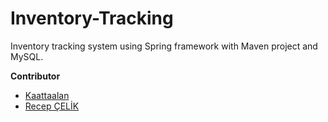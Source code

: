 # Inventory-Tracking
Inventory tracking system using Spring framework with Maven project and MySQL. 

**Contributor**
- [Kaattaalan](https://github.com/kaattaalan)
- [Recep ÇELİK](https://github.com/Rexulon)
